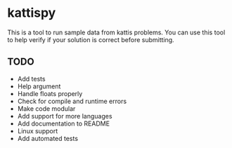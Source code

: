 # kattispy
This is a tool to run sample data from kattis problems. You can use this tool to help verify if your solution is correct before submitting.



## TODO
* Add tests
* Help argument
* Handle floats properly
* Check for compile and runtime errors
* Make code modular
* Add support for more languages
* Add documentation to README
* Linux support
* Add automated tests
